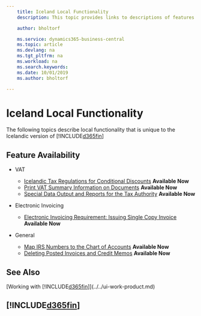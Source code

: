 ```yaml
---
    title: Iceland Local Functionality
    description: This topic provides links to descriptions of features that are specific to the Icelandic version of Dynamics 365 Business Central.

    author: bholtorf

    ms.service: dynamics365-business-central
    ms.topic: article
    ms.devlang: na
    ms.tgt_pltfrm: na
    ms.workload: na
    ms.search.keywords:
    ms.date: 10/01/2019
    ms.author: bholtorf

---
```

# Iceland Local Functionality
The following topics describe local functionality that is unique to the Icelandic version of [!INCLUDE[d365fin](../../includes/d365fin_md.md)]

## Feature Availability

* VAT
    * [Icelandic Tax Regulations for Conditional Discounts](icelandic-tax-regulations-of-conditional-discounts.md) **Available Now**
    * [Print VAT Summary Information on Documents](how-to-print-vat-summary-information-on-documents.md) **Available Now**
    * [Special Data Output and Reports for the Tax Authority](special-data-output-and-reports-for-the-tax-authority.md) **Available Now**

* Electronic Invoicing
    * [Electronic Invoicing Requirement: Issuing Single Copy Invoice](electronic-invoicing-requirement-issuing-single-copy-invoice.md) **Available Now**

* General  
    * [Map IRS Numbers to the Chart of Accounts](how-to-map-irs-numbers-to-chart-of-accounts.md) **Available Now**
    * [Deleting Posted Invoices and Credit Memos](deleting-posted-invoices-and-credit-memos.md) **Available Now**

## See Also
[Working with [!INCLUDE[d365fin](../../includes/d365fin_md.md)]](../../ui-work-product.md)  

## [!INCLUDE[d365fin](../../includes/free_trial_md.md)]
